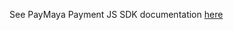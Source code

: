 See PayMaya Payment JS SDK documentation <a href="https://staging-dev.paymaya.com/blog/entry/payment-js-sdk" target="_blank">here</a>